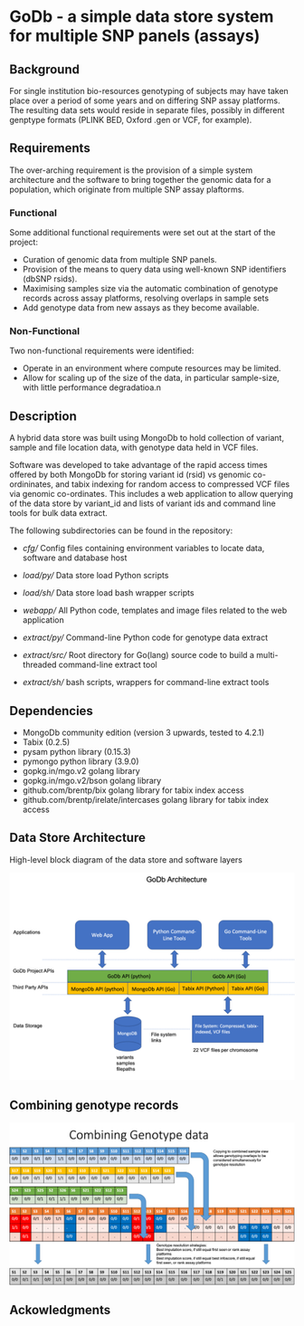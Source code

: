 # GoDb - a simple data store system for multiple SNP panels (assays)
## Background
For single institution bio-resources genotyping of subjects may have taken place over a period of some years and on differing SNP assay platforms. The resulting data sets would reside in separate files, possibly in different genptype formats (PLINK BED, Oxford .gen or VCF, for example).


## Requirements
The over-arching requirement is the provision of a simple system architecture and the software to bring together the genomic data for a population, which originate from multiple SNP assay plaftorms.

### Functional
Some additional functional requirements were set out at the start of the project:
* Curation of genomic data from multiple SNP panels.
* Provision of the means to query data using well-known SNP identifiers (dbSNP rsids). 
* Maximising samples size via the automatic combination of genotype records across assay platforms, resolving overlaps in sample sets
* Add genotype data from new assays as they become available.   
 
### Non-Functional
Two non-functional requirements were identified:
* Operate in an environment where compute resources may be limited.
* Allow for scaling up of the size of the data, in particular sample-size, with little performance degradatioa.n   

## Description
A hybrid data store was built using MongoDb to hold collection of variant, sample and file location data, with genotype data held in VCF files.

Software was developed to take advantage of the rapid access times offered by both MongoDb for storing variant id (rsid) vs genomic co-ordininates, and tabix indexing for random access to compressed VCF files via genomic co-ordinates. This includes a web application to allow querying of the data store by variant_id and lists of variant ids and command line tools for bulk data extract.

 
The following subdirectories can be found in the repository:

- *cfg/* Config files containing environment variables to locate data, software and database host 

- *load/py/* Data store load Python scripts

- *load/sh/* Data store load bash wrapper scripts

- *webapp/* All Python code, templates and image files related to the web application

- *extract/py/* Command-line Python code for genotype data extract 

- *extract/src/* Root directory for Go(lang) source code to build a multi-threaded command-line extract tool

- *extract/sh/* bash scripts, wrappers for command-line extract tools

## Dependencies
- MongoDb community edition (version 3 upwards, tested to 4.2.1)
- Tabix (0.2.5)
- pysam python library (0.15.3)
- pymongo python library (3.9.0)
- gopkg.in/mgo.v2 golang library
- gopkg.in/mgo.v2/bson golang library
- github.com/brentp/bix golang library for tabix index access
- github.com/brentp/irelate/intercases golang library for tabix index access

## Data Store Architecture 
High-level block diagram of the data store and software layers

![](images/godb_architecture.png)

## Combining genotype records 
![](images/combining_geno_data.png)
## Ackowledgments

